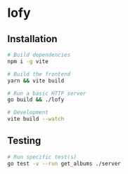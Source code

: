 # lofy

## Installation
```bash
# Build dependencies
npm i -g vite

# Build the frontend
yarn && vite build

# Run a basic HTTP server
go build && ./lofy

# Development
vite build --watch
```

## Testing
```bash
# Run specific test(s)
go test -v --run get_albums ./server

```
